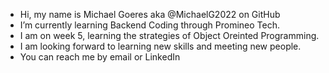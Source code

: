 - Hi, my name is Michael Goeres aka @MichaelG2022 on GitHub
- I’m currently learning Backend Coding through Promineo Tech.
- I am on week 5, learning the strategies of Object Oreinted Programming.
- I am looking forward to learning new skills and meeting new people.
- You can reach me by email or LinkedIn

<!---
MichaelG2022/MichaelG2022 is a ✨ special ✨ repository because its `README.md` (this file) appears on your GitHub profile.
You can click the Preview link to take a look at your changes.
--->
